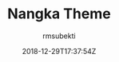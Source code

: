 ---
title: "Nangka Theme"
github: https://github.com/rmsubekti/nangka
demo: https://rmsubekti.github.io/nangka
author: rmsubekti
draft: true
ssg:
  - Jekyll
cms:
  - No Cms
date: 2018-12-29T17:37:54Z
github_branch: gh-pages
---
